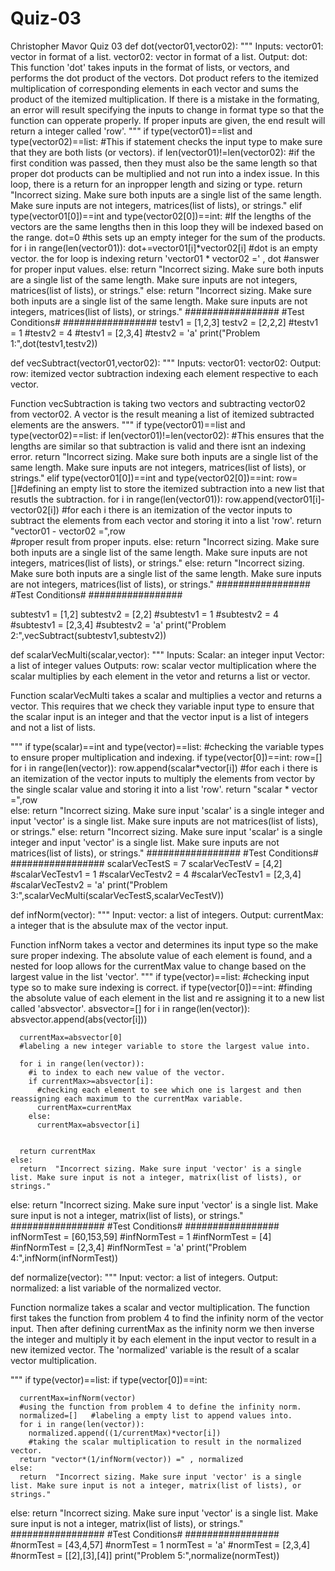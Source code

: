 # Quiz-03
Christopher Mavor Quiz 03
def dot(vector01,vector02):
  """
  Inputs:
    vector01: vector in format of a list.
    vector02: vector in format of a list.
  Output:
    dot:
  This function 'dot' takes inputs in the format of lists, or vectors, and performs the dot product of the vectors. Dot product refers to the itemized multiplication of corresponding elements in each vector and sums the product of the itemized multiplication. 
  If there is a mistake in the formating, an error will result specifying the inputs to change in format type so that the function can opperate properly. 
  If proper inputs are given, the end result will return a integer called 'row'.
  """
  if type(vector01)==list and type(vector02)==list:
    #This if statement checks the input type to make sure that they are both lists (or vectors).
    if len(vector01)!=len(vector02):
      #if the first condition was passed, then they must also be the same length so that proper dot products can be multiplied and not run into a index issue. In this loop, there is a return for an inpropper length and sizing or type.
      return "Incorrect sizing. Make sure both inputs are a single list of the same length. Make sure inputs are not integers, matrices(list of lists), or strings."
    elif type(vector01[0])==int and type(vector02[0])==int:
      #If the lengths of the vectors are the same lengths then in this loop they will be indexed based on the range.
      dot=0 #this sets up an empty integer for the sum of the products.
      for i in range(len(vector01)):
        dot+=vector01[i]*vector02[i]
        #dot is an empty vector. the for loop is indexing 
      return 'vector01 * vector02 =' , dot
      #answer for proper input values.
    else:
      return  "Incorrect sizing. Make sure both inputs are a single list of the same length. Make sure inputs are not integers, matrices(list of lists), or strings."
  else:
    return  "Incorrect sizing. Make sure both inputs are a single list of the same length. Make sure inputs are not integers, matrices(list of lists), or strings."
#################
#Test Conditions#
#################
testv1 = [1,2,3]
testv2 = [2,2,2]
#testv1 = 1
#testv2 = 4
#testv1 = [2,3,4]
#testv2 = 'a'
print("Problem 1:",dot(testv1,testv2))


def vecSubtract(vector01,vector02):
  """
  Inputs:
    vector01:
    vector02:
  Output:
    row: itemized vector subtraction indexing each element respective to each vector.

  Function vecSubtraction is taking two vectors and subtracting vector02 from vector02. A vector is the result meaning a list of itemized subtracted elements are the answers. 
  """
  if type(vector01)==list and type(vector02)==list:
    if len(vector01)!=len(vector02):
      #This ensures that the lengths are similar so that subtraction is valid and there isnt an indexing error.
      return "Incorrect sizing. Make sure both inputs are a single list of the same length. Make sure inputs are not integers, matrices(list of lists), or strings."
    elif type(vector01[0])==int and type(vector02[0])==int:
      row=[]#defining an empty list to store the itemized subtraction into a new list that resutls the subtraction.
      for i in range(len(vector01)):
        row.append(vector01[i]-vector02[i])
        #for each i there is an itemization of the vector inputs to subtract the elements from each vector and storing it into a list 'row'.
      return "vector01 - vector02 =",row  
      #proper result from proper inputs.
    else:
      return  "Incorrect sizing. Make sure both inputs are a single list of the same length. Make sure inputs are not integers, matrices(list of lists), or strings."
  else:
    return  "Incorrect sizing. Make sure both inputs are a single list of the same length. Make sure inputs are not integers, matrices(list of lists), or strings."
#################
#Test Conditions#
#################

subtestv1 = [1,2]
subtestv2 = [2,2]
#subtestv1 = 1
#subtestv2 = 4
#subtestv1 = [2,3,4]
#subtestv2 = 'a'
print("Problem 2:",vecSubtract(subtestv1,subtestv2))

def scalarVecMulti(scalar,vector):
  """
  Inputs:
    Scalar: an integer input
    Vector: a list of integer values
  Outputs:
    row: scalar vector multiplication where the scalar multiplies by each element in the vetor and returns a list or vector.

  Function scalarVecMulti takes a scalar and multiplies a vector and returns a vector. This requires that we check they variable input type to ensure that the scalar input is an integer and that the vector input is a list of integers and not a list of lists.

  """
  if type(scalar)==int and type(vector)==list:
    #checking the variable types to ensure proper multiplication and indexing.
    if type(vector[0])==int:
      row=[]
      for i in range(len(vector)):
        row.append(scalar*vector[i])
        #for each i there is an itemization of the vector inputs to multiply the elements from vector by the single scalar value and storing it into a list 'row'.
      return "scalar * vector =",row  
    else:
      return  "Incorrect sizing. Make sure input 'scalar' is a single integer and input 'vector' is a single list. Make sure inputs are not matrices(list of lists), or strings."
  else:
    return  "Incorrect sizing. Make sure input 'scalar' is a single integer and input 'vector' is a single list. Make sure inputs are not matrices(list of lists), or strings."
#################
#Test Conditions#
#################
scalarVecTestS = 7
scalarVecTestV = [4,2]
#scalarVecTestv1 = 1
#scalarVecTestv2 = 4
#scalarVecTestv1 = [2,3,4]
#scalarVecTestv2 = 'a'
print("Problem 3:",scalarVecMulti(scalarVecTestS,scalarVecTestV))

def infNorm(vector):
  """
  Input:
    vector: a list of integers.
  Output:
    currentMax: a integer that is the absulute max of the vector input.

  Function infNorm takes a vector and determines its input type so the make sure proper indexing. The absolute value of each element is found, and a nested for loop allows for the currentMax value to change based on the largest value in the list 'vector'.
  """
  if type(vector)==list:
    #checking input type so to make sure indexing is correct.
    if type(vector[0])==int:
      #finding the absolute value of each element in the list and re assigning it to a new list called 'absvector'.
      absvector=[]
      for i in range(len(vector)):
        absvector.append(abs(vector[i]))

      currentMax=absvector[0]
      #labeling a new integer variable to store the largest value into.

      for i in range(len(vector)):
        #i to index to each new value of the vector.
        if currentMax>=absvector[i]:
          #checking each element to see which one is largest and then reassigning each maximum to the currentMax variable.
          currentMax=currentMax
        else:
          currentMax=absvector[i]
          

      return currentMax
    else:
      return  "Incorrect sizing. Make sure input 'vector' is a single list. Make sure input is not a integer, matrix(list of lists), or strings."
  else:
    return  "Incorrect sizing. Make sure input 'vector' is a single list. Make sure input is not a integer, matrix(list of lists), or strings."
#################
#Test Conditions#
#################
infNormTest = [60,153,59]
#infNormTest = 1
#infNormTest = [4]
#infNormTest = [2,3,4]
#infNormTest = 'a'
print("Problem 4:",infNorm(infNormTest))

def normalize(vector):
  """
  Input:
    vector: a list of integers.
  Output:
    normalized: a list variable of the normalized vector.
  
  Function normalize takes a scalar and vector multiplication. The function first takes the function from problem 4 to find the infinity norm of the vector input. Then after defining currentMax as the infinity norm we then inverse the integer and multiply it by each element in the input vector to result in a new itemized vector. The 'normalized' variable is the result of a scalar vector multiplication.

  """
  if type(vector)==list:
    if type(vector[0])==int:
      
      currentMax=infNorm(vector)  
      #using the function from problem 4 to define the infinity norm.  
      normalized=[]   #labeling a empty list to append values into.
      for i in range(len(vector)):
        normalized.append((1/currentMax)*vector[i])
        #taking the scalar multiplication to result in the normalized vector.
      return "vector*(1/infNorm(vector)) =" , normalized 
    else:
      return  "Incorrect sizing. Make sure input 'vector' is a single list. Make sure input is not a integer, matrix(list of lists), or strings."
  else:
    return  "Incorrect sizing. Make sure input 'vector' is a single list. Make sure input is not a integer, matrix(list of lists), or strings."
#################
#Test Conditions#
#################
#normTest = [43,4,57]
#normTest = 1
normTest = 'a'
#normTest = [2,3,4]
#normTest = [[2],[3],[4]]
print("Problem 5:",normalize(normTest))
